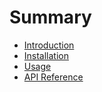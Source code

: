 # Summary

- [Introduction](introduction.md)
- [Installation](installation.md)
- [Usage](usage.md)
- [API Reference](api.md)